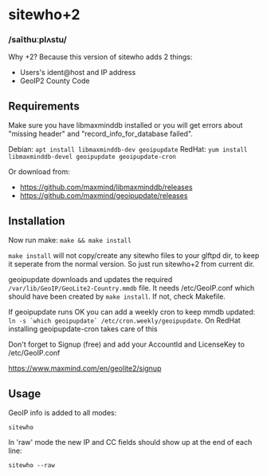 # sitewho+2
### /saīthuːplʌstu/

Why +2? Because this version of sitewho adds 2 things:

- Users's ident@host and IP address
- GeoIP2 County Code

## Requirements

Make sure you have libmaxminddb installed or you will get errors about "missing header" and "record_info_for_database failed".

Debian: `apt install libmaxminddb-dev geoipupdate`
RedHat: `yum install libmaxminddb-devel geoipupdate geoipupdate-cron`

Or download from:
- https://github.com/maxmind/libmaxminddb/releases
- https://github.com/maxmind/geoipupdate/releases

## Installation

Now run make:
`make && make install`

`make install` will not copy/create any sitewho files to your glftpd dir, to keep it seperate from the normal version.
So just run sitewho+2 from current dir.

geoipupdate downloads and updates the required `/var/lib/GeoIP/GeoLite2-Country.mmdb` file.
It needs /etc/GeoIP.conf which should have been created by `make install`. If not, check Makefile.

If geoipupdate runs OK you can add a weekly cron to keep mmdb updated:
``` ln -s `which geoipupdate` /etc/cron.weekly/geoipupdate ```.
On RedHat installing geoipupdate-cron takes care of this

Don't forget to Signup (free) and add your AccountId and LicenseKey to /etc/GeoIP.conf

<https://www.maxmind.com/en/geolite2/signup>

## Usage

GeoIP info is added to all modes: 

`sitewho` 

In 'raw' mode the new IP and CC fields should show up at the end of each line:

`sitewho --raw`

